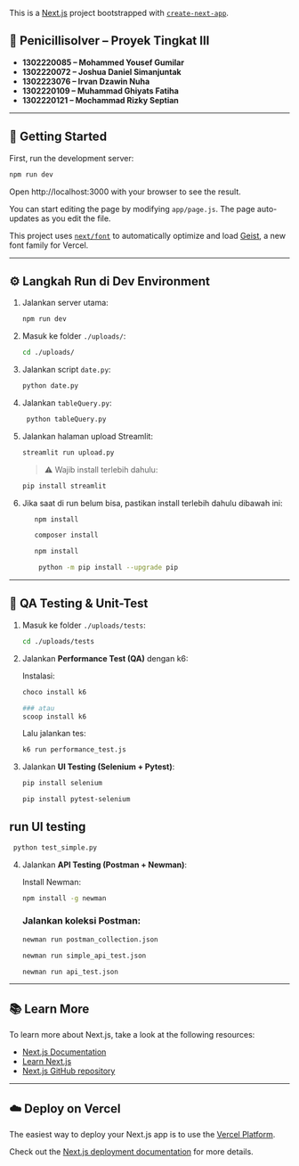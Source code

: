 This is a [Next.js](https://nextjs.org) project bootstrapped with [`create-next-app`](https://nextjs.org/docs/app/api-reference/cli/create-next-app).

## 🧪 Penicillisolver – Proyek Tingkat III

- **1302220085 – Mohammed Yousef Gumilar**  
- **1302220072 – Joshua Daniel Simanjuntak**  
- **1302223076 – Irvan Dzawin Nuha**  
- **1302220109 – Muhammad Ghiyats Fatiha**  
- **1302220121 – Mochammad Rizky Septian**
---

## 🚀 Getting Started

First, run the development server:

```bash
npm run dev
```

Open http://localhost:3000 with your browser to see the result.

You can start editing the page by modifying `app/page.js`. The page auto-updates as you edit the file.

This project uses [`next/font`](https://nextjs.org/docs/app/building-your-application/optimizing/fonts) to automatically optimize and load [Geist](https://vercel.com/font), a new font family for Vercel.

---

## ⚙️ Langkah Run di Dev Environment

1. Jalankan server utama:

   ```bash
   npm run dev
   ```

2. Masuk ke folder `./uploads/`:

   ```bash
   cd ./uploads/
   ```

3. Jalankan script `date.py`:

   ```bash
   python date.py
   ```

4. Jalankan `tableQuery.py`:

   ```bash
    python tableQuery.py
   ```

5. Jalankan halaman upload Streamlit:

   ```bash
   streamlit run upload.py
   ```

   > ⚠️ Wajib install terlebih dahulu:
   ```bash
   pip install streamlit
   ```
 6. Jika saat di run belum bisa, pastikan install terlebih dahulu dibawah ini:
    ```bash
       npm install 
    ```
    
    ```bash
       composer install
    ```
    
    ```bash
       npm install 
    ```
    
    ```bash
        python -m pip install --upgrade pip
    ```
---

## 🧪 QA Testing & Unit-Test

1. Masuk ke folder `./uploads/tests`:

   ```bash
   cd ./uploads/tests
   ```

2. Jalankan **Performance Test (QA)** dengan k6:

   Instalasi:

   ```bash
   choco install k6
   ```

   ```bash
   ### atau
   scoop install k6
   ```

   Lalu jalankan tes:

   ```bash
   k6 run performance_test.js
   ```

4. Jalankan **UI Testing (Selenium + Pytest)**:

   ```bash
   pip install selenium
    ```
   
   ```bash
   pip install pytest-selenium
   ```
  ## run UI testing
  ```bash
   python test_simple.py
   ```

4. Jalankan **API Testing (Postman + Newman)**:

   Install Newman:

   ```bash
   npm install -g newman
   ```

   ### Jalankan koleksi Postman:
   ```bash
   newman run postman_collection.json
   ```
   ```bash
   newman run simple_api_test.json
   ```
   
    ```bash
   newman run api_test.json
   ```
---

## 📚 Learn More

To learn more about Next.js, take a look at the following resources:

- [Next.js Documentation](https://nextjs.org/docs)
- [Learn Next.js](https://nextjs.org/learn)
- [Next.js GitHub repository](https://github.com/vercel/next.js)

---

## ☁️ Deploy on Vercel

The easiest way to deploy your Next.js app is to use the [Vercel Platform](https://vercel.com/new?utm_medium=default-template&filter=next.js&utm_source=create-next-app&utm_campaign=create-next-app-readme).

Check out the [Next.js deployment documentation](https://nextjs.org/docs/app/building-your-application/deploying) for more details.
